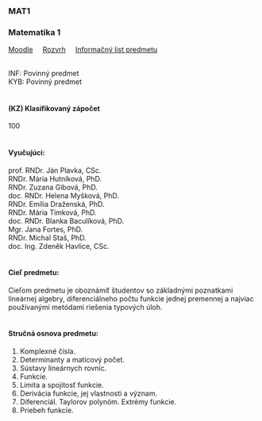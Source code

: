 ### MAT1
### Matematika 1

[Moodle](https://moodle.tuke.sk/moodle/enrol/index.php?id=1248)&nbsp;&nbsp;&nbsp;&nbsp;
[Rozvrh](https://maisportal.tuke.sk/portal/rozvrhy.mais)&nbsp;&nbsp;&nbsp;&nbsp;
[Informačný list predmetu](https://maisportal.tuke.sk/portal/tlacPredmetuOSP.mais?predmetId=52844745&lang=sk)&nbsp;&nbsp;&nbsp;&nbsp;
<br>
<br>

INF: Povinný predmet <br>
KYB: Povinný predmet <br>
<br>

#### (KZ) Klasifikovaný zápočet

<div class="points-bar">
  <div class="points zapocet" style="width: 100%">100</div>
</div>
<br>


#### Vyučujúci:
prof. RNDr. Ján Plavka, CSc.<br>
RNDr. Mária Hutníková, PhD.<br>
RNDr. Zuzana Gibová, PhD.<br>
doc. RNDr. Helena Myšková, PhD.<br>
RNDr. Emília Draženská, PhD.<br>
RNDr. Mária Timková, PhD.<br>
doc. RNDr. Blanka Baculíková, PhD.<br>
Mgr. Jana Fortes, PhD.<br>
RNDr. Michal Staš, PhD.<br>
doc. Ing. Zdeněk Havlice, CSc.
<br>
<br>

#### Cieľ predmetu:
Cieľom predmetu je oboznámiť študentov so základnými poznatkami lineárnej algebry, diferenciálneho počtu funkcie jednej premennej a najviac používanými metódami riešenia typových úloh.
<br>
<br>

#### Stručná osnova predmetu:
1. Komplexné čísla.
2. Determinanty a maticový počet.
3. Sústavy lineárnych rovníc.
4. Funkcie. 
5. Limita a spojitosť funkcie. 
6. Derivácia funkcie, jej vlastnosti a význam. 
7. Diferenciál. Taylorov polynóm. Extrémy funkcie. 
8. Priebeh funkcie.